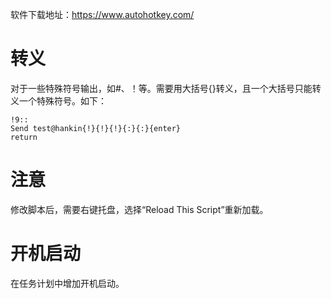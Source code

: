 软件下载地址：https://www.autohotkey.com/


#  转义
对于一些特殊符号输出，如#、！等。需要用大括号{}转义，且一个大括号只能转义一个特殊符号。如下：
```
!9::
Send test@hankin{!}{!}{!}{:}{:}{enter}
return
```

# 注意
修改脚本后，需要右键托盘，选择“Reload This Script”重新加载。

# 开机启动
在任务计划中增加开机启动。


